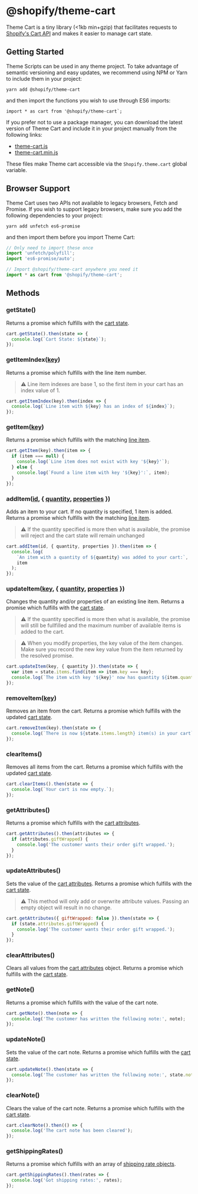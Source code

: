 # @shopify/theme-cart

Theme Cart is a tiny library (<1kb min+gzip) that facilitates requests to [Shopify's Cart API](https://help.shopify.com/en/themes/development/getting-started/using-ajax-api) and makes it easier to manage cart state.

## Getting Started

Theme Scripts can be used in any theme project. To take advantage of semantic versioning and easy updates, we recommend using NPM or Yarn to include them in your project:

```
yarn add @shopify/theme-cart
```

and then import the functions you wish to use through ES6 imports:

```
import * as cart from '@shopify/theme-cart`;
```

If you prefer not to use a package manager, you can download the latest version of Theme Cart and include it in your project manually from the following links:

- [theme-cart.js](http://unpkg.com/@shopify/theme-cart@latest/dist/theme-cart.js)
- [theme-cart.min.js](http://unpkg.com/@shopify/theme-cart@latest/dist/theme-cart.min.js)

These files make Theme cart accessible via the `Shopify.theme.cart` global variable.

## Browser Support

Theme Cart uses two APIs not available to legacy browsers, Fetch and Promise. If you wish to support legacy browsers, make sure you add the following dependencies to your project:

```
yarn add unfetch es6-promise
```

and then import them before you import Theme Cart:

```js
// Only need to import these once
import 'unfetch/polyfill';
import 'es6-promise/auto';

// Import @shopify/theme-cart anywhere you need it
import * as cart from '@shopify/theme-cart';
```

## Methods

### getState()

Returns a promise which fulfills with the [cart state](https://help.shopify.com/en/themes/development/getting-started/using-ajax-api#get-cart).

```js
cart.getState().then(state => {
  console.log(`Cart State: ${state}`);
});
```

### getItemIndex([key](https://help.shopify.com/en/themes/liquid/objects/line_item#line_item-key))

Returns a promise which fulfills with the line item number.

> ⚠️ Line item indexes are base 1, so the first item in your cart has an index value of 1.

```js
cart.getItemIndex(key).then(index => {
  console.log(`Line item with ${key} has an index of ${index}`);
});
```

### getItem([key](https://help.shopify.com/en/themes/liquid/objects/line_item#line_item-key))

Returns a promise which fulfills with the matching [line item](https://help.shopify.com/en/themes/liquid/objects/line_item).

```js
cart.getItem(key).then(item => {
  if (item === null) {
    console.log(`Line item does not exist with key '${key}'`);
  } else {
    console.log(`Found a line item with key '${key}':`, item);
  }
});
```

### addItem([id](https://help.shopify.com/en/themes/liquid/objects/line_item#line_item-variant_id), { [quantity](https://help.shopify.com/en/themes/liquid/objects/line_item#line_item-quantity), [properties](https://help.shopify.com/en/themes/liquid/objects/line_item#line_item-properties) })

Adds an item to your cart. If no quantity is specified, 1 item is added. Returns a promise which fulfills with the matching [line item](https://help.shopify.com/en/themes/liquid/objects/line_item).

> ⚠️ If the quantity specified is more then what is available, the promise will reject and the cart state will remain unchanged

```js
cart.addItem(id, { quantity, properties }).then(item => {
  console.log(
    `An item with a quantity of ${quantity} was added to your cart:`,
    item
  );
});
```

### updateItem([key](https://help.shopify.com/en/themes/liquid/objects/line_item#line_item-key), { [quantity](https://help.shopify.com/en/themes/liquid/objects/line_item#line_item-quantity), [properties](https://help.shopify.com/en/themes/liquid/objects/line_item#line_item-properties) })

Changes the quantity and/or properties of an existing line item. Returns a promise which fulfills with the [cart state](https://help.shopify.com/en/themes/development/getting-started/using-ajax-api#get-cart).

> ⚠️ If the quantity specified is more then what is available, the promise will still be fullfilled and the maximum number of available items is added to the cart.

> ⚠️ When you modify properties, the key value of the item changes. Make sure you record the new key value from the item returned by the resolved promise.

```js
cart.updateItem(key, { quantity }).then(state => {
  var item = state.items.find(item => item.key === key);
  console.log(`The item with key '${key}' now has quantity ${item.quantity}`);
});
```

### removeItem([key](https://help.shopify.com/en/themes/liquid/objects/line_item#line_item-key))

Removes an item from the cart. Returns a promise which fulfills with the updated [cart state](https://help.shopify.com/en/themes/development/getting-started/using-ajax-api#get-cart).

```js
cart.removeItem(key).then(state => {
  console.log(`There is now ${state.items.length} item(s) in your cart`);
});
```

### clearItems()

Removes all items from the cart. Returns a promise which fulfills with the updated [cart state](https://help.shopify.com/en/themes/development/getting-started/using-ajax-api#get-cart).

```js
cart.clearItems().then(state => {
  console.log(`Your cart is now empty.`);
});
```

### getAttributes()

Returns a promise which fulfills with the [cart attributes](https://help.shopify.com/en/themes/customization/cart/get-more-information-with-cart-attributes).

```js
cart.getAttributes().then(attributes => {
  if (attributes.giftWrapped) {
    console.log('The customer wants their order gift wrapped.');
  }
});
```

### updateAttributes()

Sets the value of the [cart attributes](https://help.shopify.com/en/themes/customization/cart/get-more-information-with-cart-attributes). Returns a promise which fulfills with the [cart state](https://help.shopify.com/en/themes/development/getting-started/using-ajax-api#get-cart).

> ⚠️ This method will only add or overwrite attribute values. Passing an empty object will result in no change.

```js
cart.getAttributes({ giftWrapped: false }).then(state => {
  if (state.attributes.giftWrapped) {
    console.log('The customer wants their order gift wrapped.');
  }
});
```

### clearAttributes()

Clears all values from the [cart attributes](https://help.shopify.com/en/themes/customization/cart/get-more-information-with-cart-attributes) object. Returns a promise which fulfills with the [cart state](https://help.shopify.com/en/themes/development/getting-started/using-ajax-api#get-cart).

### getNote()

Returns a promise which fulfills with the value of the cart note.

```js
cart.getNote().then(note => {
  console.log('The customer has written the following note:', note);
});
```

### updateNote()

Sets the value of the cart note. Returns a promise which fulfills with the [cart state](https://help.shopify.com/en/themes/development/getting-started/using-ajax-api#get-cart).

```js
cart.updateNote().then(state => {
  console.log('The customer has written the following note:', state.note);
});
```

### clearNote()

Clears the value of the cart note. Returns a promise which fulfills with the [cart state](https://help.shopify.com/en/themes/development/getting-started/using-ajax-api#get-cart).

```js
cart.clearNote().then(() => {
  console.log('The cart note has been cleared');
});
```

### getShippingRates()

Returns a promise which fulfills with an array of [shipping rate objects](https://help.shopify.com/en/themes/development/getting-started/using-ajax-api#get-shipping-rates).

```js
cart.getShippingRates().then(rates => {
  console.log('Got shipping rates:', rates);
});
```
